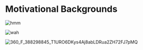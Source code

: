 # Motivational Backgrounds

![hmm](https://user-images.githubusercontent.com/72864817/161413866-ffe50dec-6c68-40de-a130-6d492d6aab69.jpg)

![wah](https://user-images.githubusercontent.com/72864817/161413898-f1446360-ecd9-46d0-8703-8d117539f5ef.jpg)

![360_F_388298845_T1URO6DKys4Aj8abLDRua2ZH72FJ7pMQ](https://user-images.githubusercontent.com/72864817/161413991-24bbf267-c0f7-4cb2-917c-893e77e71796.jpg)
